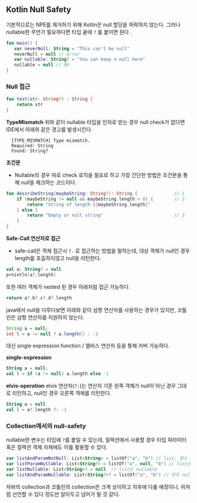 ## Kotlin Null Safety 
기본적으로는 NPE를 제거하기 위해 Kotlin은 null 할당을 허락하지 않는다. 그러나 nullable한 무언가 필요하다면 타입 끝에 `?` 를 붙이면 된다 .

```kotlin
fun main() {
   var neverNull: String = "This can't be null"
   neverNull = null // error 
   var nullable: String? = "You can keep a null here" 
   nullable = null // OK 
}

```



### Null 접근 
```kotlin
fun test(str: String?) : String {
    return str
}
```
**TypeMismatch**
위와 같이 nullable 타입을 인자로 받는 경우 null check가 없다면 IDE에서 아래와 같은 경고를 발생시킨다.

```
  [TYPE_MISMATCH] Type mismatch.
  Required: String
  Found: String?
```

 **조건문**
- Nullable의 경우 따로 check 로직을 필요로 하고 가장 간단한 방법은 조건문을 통해 null을 체크하는 코드이다. 

```kotlin
fun describeString(maybeString: String?): String {              // 1
    if (maybeString != null && maybeString.length > 0) {        // 2
        return "String of length ${maybeString.length}"
    } else {
        return "Empty or null string"                           // 3
    }
}
```

 **Safe-Call 연산자로 접근**
- safe-call은 객체 접근시 `?.` 로 접근하는 방법을 말하는데, 대상 객체가 null인 경우 length를 호출하지않고 null을 리턴한다. 
 
```kotlin
val a: String? = null
prnintln(a?.length)
```

또한 여러 객체가 nested 된 경우 아래처럼 접근 가능하다. 
 
```kotlin
return a?.b?.c?.d?.length
```

java에서 null을 다루다보면 아래와 같이 삼항 연산자를 사용하는 경우가 있지만, 코틀린은 삼항 연산자를 지원하지 않는다. 
```java
String a = null;
int l = a != null ? a.length() : -1 
```

대신 single expression function / 엘비스 연산자 등을 통해 커버 가능하다.

**single-expression**
```kotlin
String a = null;
val l = if (a != null) a.length else -1 
```

**elvis-operation**
elvis 연산자(`?:`)는 연산자 기준 왼쪽 객체가 null이 아닌 경우 그대로 리턴하고, null인 경우 오른쪽 객체를 리턴한다.

```kotlin
String a = null
val l = a?.length ?: -1 
```

### Collection에서의 null-safety 
nullable한 변수는 타입에 `?`를 붙일 수 있는데, 컬렉션에서 사용할 경우 타입 파라미터 혹은 컬렉션 객체 자체에도 이를 활용할 수 있다.

```kotlin
var listAndParamNotNull: List<String> = listOf("a", "b") // list, 원소 모두 not null 
var listParamNullable: List<String?> = listOf("a", null, "b") // list는 not null, 원소는 nullable 
var listNullable: List<String>? = null  // list는 nullable 
var listAndParamNullable: List<String?>? = listOf("a", "b") // 모두 nullable 
```

자바의 collection과 코틀린의 collection은 크게 상이하고 차후에 다룰 예정이니, 위처럼 선언할 수 있다 정도만 알아두고 넘어가 될 것 같다.
